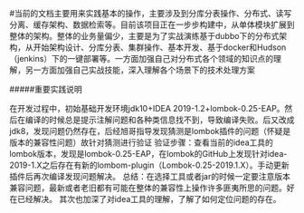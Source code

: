 #当前的文档主要用来实践基本的操作，主要涉及到分库分表操作、分布式、读写分离、缓存架构、数据检索等。目前该项目正在一步步构建中，从单体模块扩展到整体的架构。整体的业务量偏少，主要是为了实战演练基于dubbo下的分布式架构，从开始架构设计、分库分表、集群操作、基本开发、基于docker和Hudson（jenkins）下的一键部署等。一方面加强自己对分布式各个领域的知识点的理解，另一方面加强自己实战技能，深入理解各个场景下的技术处理方案

#####重要实践说明

在开发过程中，初始基础开发环境jdk10+IDEA 2019-1.2+lombok-0.25-EAP。然后在编译的时候总是提示注解问题和各种类信息找不到，导致编译失败。后又改成jdk8，发现问题仍然存在，后经旭哥指导发现猜测是lombok插件的问题（怀疑是版本的兼容性问题）故针对猜测进行验证
验证步骤：查看当前的idea工具的lombok版本，发现是lombok-0.25-EAP，在lombok的GitHub上发现针对idea-2019-1.X之后存在有新的lombom-plugin（Lombok-0.25-2019.1.X）。手动更新插件后再次编译发现问题解决。
总结：在选择工具或者jar的时候一定要注意版本兼容问题，最新或者老旧都有可能在整体的兼容性上操作许多匪夷所思的问题。好在已经解决。
其次也加深了对idea工具的理解，了解了如何定位问题的存在。

